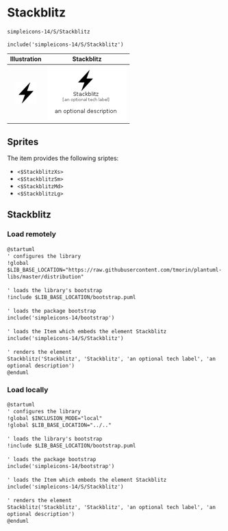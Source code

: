 # Stackblitz


```text
simpleicons-14/S/Stackblitz
```

```text
include('simpleicons-14/S/Stackblitz')
```



| Illustration | Stackblitz |
| :---: | :---: |
| ![illustration for Illustration](../../simpleicons-14/S/Stackblitz.png) | ![illustration for Stackblitz](../../simpleicons-14/S/Stackblitz.Local.png) |



## Sprites
The item provides the following sriptes:

- `<$StackblitzXs>`
- `<$StackblitzSm>`
- `<$StackblitzMd>`
- `<$StackblitzLg>`





## Stackblitz

### Load remotely
```plantuml
@startuml
' configures the library
!global $LIB_BASE_LOCATION="https://raw.githubusercontent.com/tmorin/plantuml-libs/master/distribution"

' loads the library's bootstrap
!include $LIB_BASE_LOCATION/bootstrap.puml

' loads the package bootstrap
include('simpleicons-14/bootstrap')

' loads the Item which embeds the element Stackblitz
include('simpleicons-14/S/Stackblitz')

' renders the element
Stackblitz('Stackblitz', 'Stackblitz', 'an optional tech label', 'an optional description')
@enduml
```

### Load locally
```plantuml
@startuml
' configures the library
!global $INCLUSION_MODE="local"
!global $LIB_BASE_LOCATION="../.."

' loads the library's bootstrap
!include $LIB_BASE_LOCATION/bootstrap.puml

' loads the package bootstrap
include('simpleicons-14/bootstrap')

' loads the Item which embeds the element Stackblitz
include('simpleicons-14/S/Stackblitz')

' renders the element
Stackblitz('Stackblitz', 'Stackblitz', 'an optional tech label', 'an optional description')
@enduml
```

